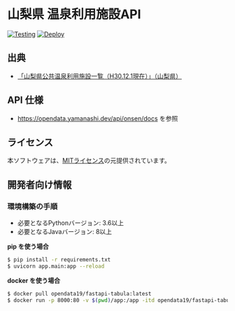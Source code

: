 # 山梨県 温泉利用施設API
[![Testing](https://github.com/opendata-yamanashi/onsen-api/actions/workflows/test.yml/badge.svg)](https://github.com/opendata-yamanashi/onsen-api/actions/workflows/test.yml) [![Deploy](https://github.com/opendata-yamanashi/onsen-api/actions/workflows/deploy.yml/badge.svg)](https://github.com/opendata-yamanashi/onsen-api/actions/workflows/deploy.yml)

## 出典
- [「山梨県公共温泉利用施設一覧（H30.12.1現在）」（山梨県）](https://www.pref.yamanashi.jp/taiki-sui/documents/h3012011.pdf)

## API 仕様
- https://opendata.yamanashi.dev/api/onsen/docs を参照

## ライセンス
本ソフトウェアは、[MITライセンス](./LICENSE.txt)の元提供されています。

## 開発者向け情報

### 環境構築の手順

- 必要となるPythonバージョン: 3.6以上
- 必要となるJavaバージョン: 8以上

**pip を使う場合**
``` bash
$ pip install -r requirements.txt
$ uvicorn app.main:app --reload
```

**docker を使う場合**
```bash
$ docker pull opendata19/fastapi-tabula:latest
$ docker run -p 8000:80 -v $(pwd)/app:/app -itd opendata19/fastapi-tabula:latest
```
